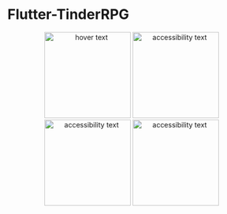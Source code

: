 # Flutter-TinderRPG

<p align="center">
  <img src="https://cdn.discordapp.com/attachments/919779048849293383/929470013541343242/unknown.png" width="175" title="hover text">
  <img src="https://cdn.discordapp.com/attachments/919779048849293383/929470549145583686/unknown.png" width="175" alt="accessibility text">
  <img src="https://cdn.discordapp.com/attachments/919779048849293383/929472186211786882/unknown.png" width="175" alt="accessibility text">
   <img src="https://cdn.discordapp.com/attachments/919779048849293383/929472810911432714/unknown.png" width="175" alt="accessibility text">
</p>
